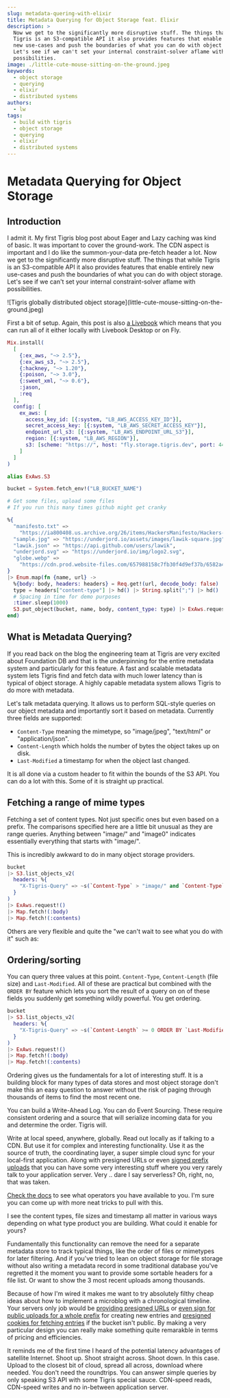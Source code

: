 ```yaml
---
slug: metadata-quering-with-elixir
title: Metadata Querying for Object Storage feat. Elixir
description: >
  Now we get to the significantly more disruptive stuff. The things that while
  Tigris is an S3-compatible API it also provides features that enable entirely
  new use-cases and push the boundaries of what you can do with object storage.
  Let's see if we can't set your internal constraint-solver aflame with
  possibilities.
image: ./little-cute-mouse-sitting-on-the-ground.jpeg
keywords:
  - object storage
  - querying
  - elixir
  - distributed systems
authors:
  - lw
tags:
  - build with tigris
  - object storage
  - querying
  - elixir
  - distributed systems
---
```


# Metadata Querying for Object Storage

## Introduction

I admit it. My first Tigris blog post about Eager and Lazy caching was kind of
basic. It was important to cover the ground-work. The CDN aspect is important
and I do like the summon-your-data pre-fetch header a lot. Now we get to the
significantly more disruptive stuff. The things that while Tigris is an
S3-compatible API it also provides features that enable entirely new use-cases
and push the boundaries of what you can do with object storage. Let's see if we
can't set your internal constraint-solver aflame with possibilities.

<!-- truncate -->

<span align="center">
  ![Tigris globally distributed object
  storage](little-cute-mouse-sitting-on-the-ground.jpeg)
</span>

First a bit of setup. Again, this post is also
[a Livebook](https://livebook.dev/run/?url=https://github.com/lawik/tigris-blogs/blob/main/2-metadata-querying.livemd)
which means that you can run all of it either locally with Livebook Desktop or
on Fly.

```elixir
Mix.install(
  [
    {:ex_aws, "~> 2.5"},
    {:ex_aws_s3, "~> 2.5"},
    {:hackney, "~> 1.20"},
    {:poison, "~> 3.0"},
    {:sweet_xml, "~> 0.6"},
    :jason,
    :req
  ],
  config: [
    ex_aws: [
      access_key_id: [{:system, "LB_AWS_ACCESS_KEY_ID"}],
      secret_access_key: [{:system, "LB_AWS_SECRET_ACCESS_KEY"}],
      endpoint_url_s3: [{:system, "LB_AWS_ENDPOINT_URL_S3"}],
      region: [{:system, "LB_AWS_REGION"}],
      s3: [scheme: "https://", host: "fly.storage.tigris.dev", port: 443]
    ]
  ]
)
```

```elixir
alias ExAws.S3

bucket = System.fetch_env!("LB_BUCKET_NAME")

# Get some files, upload some files
# If you run this many times github might get cranky

%{
  "manifesto.txt" =>
    "https://ia800408.us.archive.org/26/items/HackersManifesto/Hackers-manafesto.txt",
  "sample.jpg" => "https://underjord.io/assets/images/lawik-square.jpg",
  "lawik.json" => "https://api.github.com/users/lawik",
  "underjord.svg" => "https://underjord.io/img/logo2.svg",
  "globe.webp" =>
    "https://cdn.prod.website-files.com/657988158c7fb30f4d9ef37b/6582a4f8d777a7f9c79bee68_Globally%20Distributed%20S3-compatible.webp"
}
|> Enum.map(fn {name, url} ->
  %{body: body, headers: headers} = Req.get!(url, decode_body: false)
  type = headers["content-type"] |> hd() |> String.split(";") |> hd()
  # Spacing in time for demo purposes
  :timer.sleep(1000)
  S3.put_object(bucket, name, body, content_type: type) |> ExAws.request!()
end)
```

## What is Metadata Querying?

If you read back on the blog the engineering team at Tigris are very excited
about Foundation DB and that is the underpinning for the entire metadata system
and particularly for this feature. A fast and scalable metadata system lets
Tigris find and fetch data with much lower latency than is typical of object
storage. A highly capable metadata system allows Tigris to do more with
metadata.

Let's talk metadata querying. It allows us to perform SQL-style queries on our
object metadata and importantly sort it based on metadata. Currently three
fields are supported:

- `Content-Type` meaning the mimetype, so "image/jpeg", "text/html" or
  "application/json".
- `Content-Length` which holds the number of bytes the object takes up on disk.
- `Last-Modified` a timestamp for when the object last changed.

It is all done via a custom header to fit within the bounds of the S3 API. You
can do a lot with this. Some of it is straight up practical.

## Fetching a range of mime types

Fetching a set of content types. Not just specific ones but even based on a
prefix. The comparisons specified here are a little bit unusual as they are
range queries. Anything between "image/" and "image0" indicates essentially
everything that starts with "image/".

This is incredibly awkward to do in many object storage providers.

```elixir
bucket
|> S3.list_objects_v2(
  headers: %{
    "X-Tigris-Query" => ~s(`Content-Type` > "image/" and `Content-Type` < "image0")
  }
)
|> ExAws.request!()
|> Map.fetch!(:body)
|> Map.fetch!(:contents)
```

Others are very flexible and quite the "we can't wait to see what you do with
it" such as:

## Ordering/sorting

You can query three values at this point. `Content-Type`, `Content-Length` (file
size) and `Last-Modified`. All of these are practical but combined with the
`ORDER BY` feature which lets you sort the result of a query on on of these
fields you suddenly get something wildly powerful. You get ordering.

```elixir
bucket
|> S3.list_objects_v2(
  headers: %{
    "X-Tigris-Query" => ~s(`Content-Length` >= 0 ORDER BY `Last-Modified` DESC)
  }
)
|> ExAws.request!()
|> Map.fetch!(:body)
|> Map.fetch!(:contents)
```

Ordering gives us the fundamentals for a lot of interesting stuff. It is a
building block for many types of data stores and most object storage don't make
this an easy question to answer without the risk of paging through thousands of
items to find the most recent one.

You can build a Write-Ahead Log. You can do Event Sourcing. These require
consistent ordering and a source that will serialize incoming data for you and
determine the order. Tigris will.

Write at local speed, anywhere, globally. Read out locally as if talking to a
CDN. But use it for complex and interesting functionality. Use it as the source
of truth, the coordinating layer, a super simple cloud sync for your local-first
application. Along with presigned URLs or even
[signed prefix uploads](https://www.tigrisdata.com/docs/objects/upload-via-html-form/)
that you can have some very interesting stuff where you very rarely talk to your
application server. Very .. dare I say serverless? Oh, right, no, that was
taken.

[Check the docs](https://www.tigrisdata.com/docs/objects/query-metadata/) to see
what operators you have available to you. I'm sure you can come up with more
neat tricks to pull with this.

I see the content types, file sizes and timestamp all matter in various ways
depending on what type product you are building. What could it enable for yours?

Fundamentally this functionality can remove the need for a separate metadata
store to track typical things, like the order of files or mimetypes for later
filtering. And if you've tried to lean on object storage for file storage
without also writing a metadata record in some traditional database you've
regretted it the moment you want to provide some sortable headers for a file
list. Or want to show the 3 most recent uploads among thousands.

Because of how I'm wired it makes me want to try absolutely filthy cheap ideas
about how to implement a microblog with a chronological timeline. Your servers
only job would be
[providing presigned URLs](https://www.tigrisdata.com/docs/objects/presigned/)
or
[even sign for public uploads for a whole prefix](https://www.tigrisdata.com/docs/objects/upload-via-html-form/)
for creating new entries and
[presigned cookies for fetching entries](https://www.tigrisdata.com/docs/objects/access-objects-via-cookies/)
if the bucket isn't public. By making a very particular design you can really
make something quite remarakble in terms of pricing and efficiencies.

It reminds me of the first time I heard of the potential latency advantages of
satellite Internet. Shoot up. Shoot straight across. Shoot down. In this case.
Upload to the closest bit of cloud, spread all across, download where needed.
You don't need the roundtrips. You can answer simple queries by only speaking S3
API with some Tigris special sauce. CDN-speed reads, CDN-speed writes and no
in-between application server.

<!-- livebook:{"offset":7287,"stamp":{"token":"XCP.L3dZI_ThJA48ptvCLrGjLVQIH27Qc9TvWU-59i-0sly-DZdUO9Ke-2_rJ3J0cZbtpwa3AEGlBMz4SCI9L_rd9tAlfEZSDcv5euXdRsaLM2K_PAOfsTCtfJaN6-lpiUqds3jD_pBHsqTY7MiTV-uSIE6vZVGiSnOCgVrW4O0mDKLsDSL1kFkKczvuwHyXUpOmLqBkI0Ph-3AWUieOWG2BWFNVEsj9ybC9DiRqaI4","version":2}} -->
